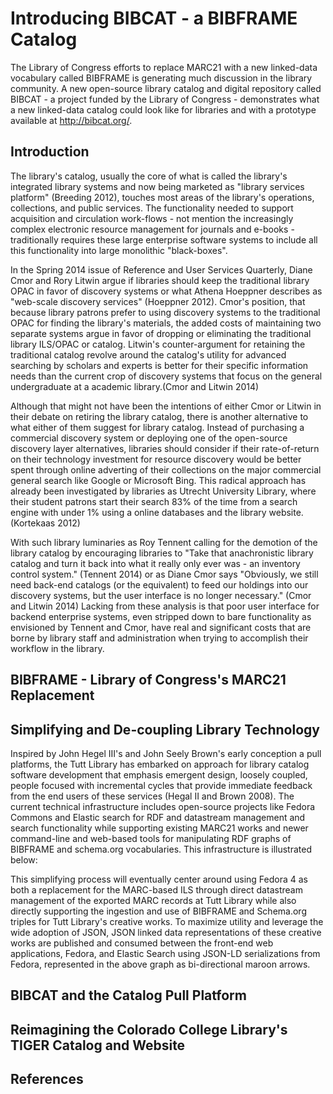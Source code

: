 # Introducing BIBCAT - a BIBFRAME Catalog

The Library of Congress efforts to replace MARC21 with a new linked-data 
vocabulary called BIBFRAME is generating much discussion in the library 
community. A new open-source library catalog 
and digital repository called BIBCAT - a project funded by the Library of 
Congress - demonstrates what a new linked-data catalog could look 
like for libraries and with a prototype available at http://bibcat.org/. 
 
## Introduction
The library's catalog, usually the core of what is called the library's
integrated library systems and now being marketed as "library services
platform" (Breeding 2012), touches most areas of the library's
operations, collections, and public services. The functionality needed
to support acquisition and circulation work-flows - not mention the
increasingly complex electronic resource management for journals and
e-books - traditionally requires these large enterprise software systems
to include all this functionality into large monolithic "black-boxes".

In the Spring 2014 issue of Reference and User Services Quarterly, Diane
Cmor and Rory Litwin argue if libraries should keep the traditional
library OPAC in favor of discovery systems or what Athena Hoeppner
describes as "web-scale discovery services" (Hoeppner 2012). Cmor's
position, that because library patrons prefer to using discovery systems
to the traditional OPAC for finding the library's materials, the added
costs of maintaining two separate systems argue in favor of dropping or
eliminating the traditional library ILS/OPAC or catalog. Litwin's
counter-argument for retaining the traditional catalog revolve around
the catalog's utility for advanced searching by scholars and experts is
better for their specific information needs than the current crop of
discovery systems that focus on the general undergraduate at a academic
library.(Cmor and Litwin 2014)

Although that might not have been the intentions of either Cmor or
Litwin in their debate on retiring the library catalog, there is another
alternative to what either of them suggest for library catalog. Instead
of purchasing a commercial discovery system or deploying one of the
open-source discovery layer alternatives, libraries should consider if
their rate-of-return on their technology investment for resource
discovery would be better spent through online adverting of their
collections on the major commercial general search like Google or
Microsoft Bing. This radical approach has already been investigated by
libraries as Utrecht University Library, where their student patrons
start their search 83% of the time from a search engine with under 1%
using a online databases and the library website. (Kortekaas 2012)

With such library luminaries as Roy Tennent calling for the demotion of
the library catalog by encouraging libraries to "Take that anachronistic
library catalog and turn it back into what it really only ever was - an
inventory control system." (Tennent 2014) or as Diane Cmor says
"Obviously, we still need back-end catalogs (or the equivalent) to feed
our holdings into our discovery systems, but the user interface is no
longer necessary." (Cmor and Litwin 2014) Lacking from these analysis is
that poor user interface for backend enterprise systems, even stripped
down to bare functionality as envisioned by Tennent and Cmor, have real
and significant costs that are borne by library staff and administration
when trying to accomplish their workflow in the library.

## BIBFRAME - Library of Congress's MARC21 Replacement


## Simplifying and De-coupling Library Technology

Inspired by John Hegel III's and John Seely Brown's early conception a
pull platforms, the Tutt Library has embarked on approach for library
catalog software development that emphasis emergent design, loosely
coupled, people focused with incremental cycles that provide immediate
feedback from the end users of these services (Hegal II and Brown 2008).
The current technical infrastructure includes open-source projects like
Fedora Commons and Elastic search for RDF and datastream management and
search functionality while supporting existing MARC21 works and newer
command-line and web-based tools for manipulating RDF graphs of BIBFRAME
and schema.org vocabularies. This infrastructure is illustrated below:

This simplifying process will eventually center around using Fedora 4 as
both a replacement for the MARC-based ILS through direct datastream
management of the exported MARC records at Tutt Library while also
directly supporting the ingestion and use of BIBFRAME and Schema.org
triples for Tutt Library's creative works. To maximize utility and
leverage the wide adoption of JSON, JSON linked data representations of
these creative works are published and consumed between the front-end
web applications, Fedora, and Elastic Search using JSON-LD
serializations from Fedora, represented in the above graph as
bi-directional maroon arrows.

## BIBCAT and the Catalog Pull Platform

## Reimagining the Colorado College Library's TIGER Catalog and Website


## References
